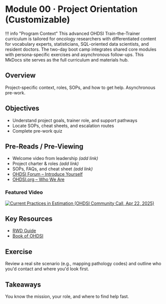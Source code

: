 # Module 00 · Project Orientation (Customizable)

!!! info "Program Context"
    This advanced OHDSI Train-the-Trainer curriculum is tailored for oncology researchers with differentiated content for vocabulary experts, statisticians, SQL-oriented data scientists, and resident doctors. The two-day boot camp integrates shared core modules with persona-specific exercises and asynchronous follow-ups. This MkDocs site serves as the full curriculum and materials hub.

## Overview
Project-specific context, roles, SOPs, and how to get help. Asynchronous pre-work.

## Objectives
- Understand project goals, trainer role, and support pathways
- Locate SOPs, cheat sheets, and escalation routes
- Complete pre-work quiz

## Pre-Reads / Pre-Viewing
- Welcome video from leadership *(add link)*  
- Project charter & roles *(add link)*  
- SOPs, FAQs, and cheat sheet *(add link)*  
- [OHDSI Forum – Introduce Yourself](https://forums.ohdsi.org/c/introduce-yourself/)  
- [OHDSI.org – Who We Are](https://www.ohdsi.org/who-we-are/)  

### Featured Video
[![Current Practices in Estimation (OHDSI Community Call, Apr 22, 2025)](https://img.youtube.com/vi/FsZ0d1RA9Hc/0.jpg)](https://www.youtube.com/watch?v=FsZ0d1RA9Hc "Current Practices in Estimation (George Hripcsak, Marc Suchard) – OHDSI Community Call, Apr 22, 2025")

## Key Resources
- [RWD Guide](https://rwd.guide/)  
- [Book of OHDSI](https://ohdsi.github.io/TheBookOfOhdsi/)  

## Exercise
Review a real site scenario (e.g., mapping pathology codes) and outline who you'd contact and where you'd look first.

## Takeaways
You know the mission, your role, and where to find help fast.
